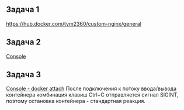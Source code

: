 Задача 1
-
[https://hub.docker.com/tvm2360/custom-nginx/general ](https://hub.docker.com/repository/docker/tvm2360/custom-nginx/general)

Задача 2
-
[Console](2024-12-12_11-06-15.png)

Задача 3
-
[Console - docker attach](2024-12-12_11-21-26.png)
После подключения к потоку ввода/вывода контейнера комбинация клавиш Ctrl+C отправляется сигнал SIGINT,
поэтому остановка контейнера - стандартная реакция. 




